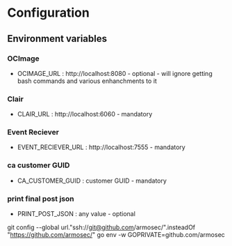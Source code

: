 # Configuration

## Environment variables

### OCImage
* OCIMAGE_URL : http://localhost:8080 - optional - will ignore getting bash commands and various enhanchments to it

### Clair
* CLAIR_URL : http://localhost:6060 - mandatory

### Event Reciever
* EVENT_RECIEVER_URL : http://localhost:7555 - mandatory

### ca customer GUID
* CA_CUSTOMER_GUID : customer GUID - mandatory

### print final post json 
* PRINT_POST_JSON : any value - optional

git config --global url."ssh://git@github.com/armosec/".insteadOf "https://github.com/armosec/"
go env -w GOPRIVATE=github.com/armosec

